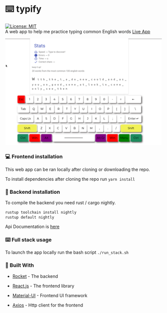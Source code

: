 # :keyboard: typify
 [![License: MIT](https://img.shields.io/badge/License-MIT-yellow.svg)](https://opensource.org/licenses/MIT)  
A web app to help me practice typing common English words [Live App](https://j1m-ryan.github.io/typify/)  


![](images/program.gif)  
### :computer: Frontend installation

This web app can be ran locally after cloning or downloading the repo.  

To install dependencies after cloning the repo run `yarn install`  

### :electric_plug: Backend installation
To compile the backend you need rust / cargo nightly.
```
rustup toolchain install nightly
rustup default nightly
```
Api Documentation is [here](rust-backend/api_docs.md)

### :keyboard: Full stack usage

To launch the app locally run the bash script `./run_stack.sh`

### :hammer: Built With

- [Rocket](https://rocket.rs/) - The backend

- [React.js](https://reactjs.org/) - The frontend library

- [Material-UI](https://material-ui.com/) - Frontend UI framework

- [Axios](https://github.com/axios/axios) - Http client for the frontend
